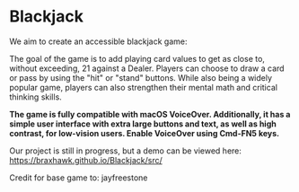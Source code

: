 # Blackjack

We aim to create an accessible blackjack game:

The goal of the game is to add playing card values to get as close to, without exceeding, 21 against a Dealer. Players can choose to draw a card or pass by using the "hit" or "stand" buttons. While also being a widely popular game, players can also strengthen their mental math and critical thinking skills. 

**The game is fully compatible with macOS VoiceOver. Additionally, it has a simple user interface with extra large buttons and text, as well as high contrast, for low-vision users. Enable VoiceOver using Cmd-FN5 keys.**

Our project is still in progress, but a demo can be viewed here:
https://braxhawk.github.io/Blackjack/src/

Credit for base game to: jayfreestone

